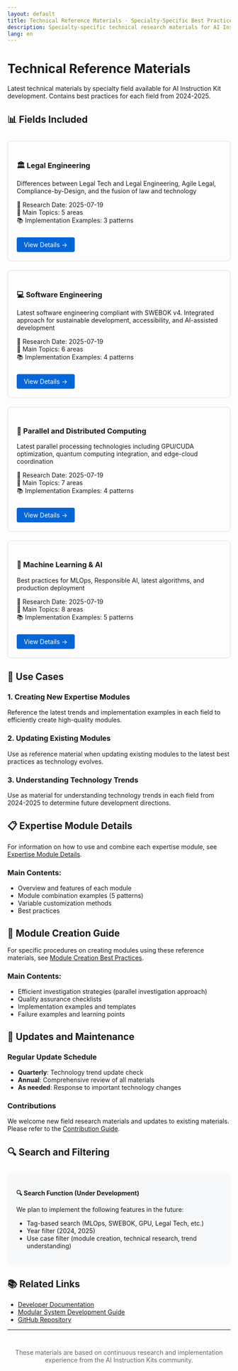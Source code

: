 ```yaml
---
layout: default
title: Technical Reference Materials - Specialty-Specific Best Practices
description: Specialty-specific technical research materials for AI Instruction Kit development
lang: en
---
```


# Technical Reference Materials

Latest technical materials by specialty field available for AI Instruction Kit development. Contains best practices for each field from 2024-2025.

## 📊 Fields Included

<div style="display: grid; grid-template-columns: repeat(auto-fit, minmax(300px, 1fr)); gap: 20px; margin: 2em 0;">

<div style="border: 1px solid #ddd; padding: 20px; border-radius: 8px;">
  <h3>🏛️ Legal Engineering</h3>
  <p>Differences between Legal Tech and Legal Engineering, Agile Legal, Compliance-by-Design, and the fusion of law and technology</p>
  <ul style="list-style-type: none; padding: 0;">
    <li>📅 Research Date: 2025-07-19</li>
    <li>🎯 Main Topics: 5 areas</li>
    <li>📚 Implementation Examples: 3 patterns</li>
  </ul>
  <a href="legal-engineering" style="display: inline-block; margin-top: 10px; padding: 8px 16px; background-color: #0366d6; color: white; text-decoration: none; border-radius: 4px;">View Details →</a>
</div>

<div style="border: 1px solid #ddd; padding: 20px; border-radius: 8px;">
  <h3>💻 Software Engineering</h3>
  <p>Latest software engineering compliant with SWEBOK v4. Integrated approach for sustainable development, accessibility, and AI-assisted development</p>
  <ul style="list-style-type: none; padding: 0;">
    <li>📅 Research Date: 2025-07-19</li>
    <li>🎯 Main Topics: 6 areas</li>
    <li>📚 Implementation Examples: 4 patterns</li>
  </ul>
  <a href="software-engineering" style="display: inline-block; margin-top: 10px; padding: 8px 16px; background-color: #0366d6; color: white; text-decoration: none; border-radius: 4px;">View Details →</a>
</div>

<div style="border: 1px solid #ddd; padding: 20px; border-radius: 8px;">
  <h3>🔀 Parallel and Distributed Computing</h3>
  <p>Latest parallel processing technologies including GPU/CUDA optimization, quantum computing integration, and edge-cloud coordination</p>
  <ul style="list-style-type: none; padding: 0;">
    <li>📅 Research Date: 2025-07-19</li>
    <li>🎯 Main Topics: 7 areas</li>
    <li>📚 Implementation Examples: 4 patterns</li>
  </ul>
  <a href="parallel-distributed" style="display: inline-block; margin-top: 10px; padding: 8px 16px; background-color: #0366d6; color: white; text-decoration: none; border-radius: 4px;">View Details →</a>
</div>

<div style="border: 1px solid #ddd; padding: 20px; border-radius: 8px;">
  <h3>🤖 Machine Learning & AI</h3>
  <p>Best practices for MLOps, Responsible AI, latest algorithms, and production deployment</p>
  <ul style="list-style-type: none; padding: 0;">
    <li>📅 Research Date: 2025-07-19</li>
    <li>🎯 Main Topics: 8 areas</li>
    <li>📚 Implementation Examples: 5 patterns</li>
  </ul>
  <a href="machine-learning" style="display: inline-block; margin-top: 10px; padding: 8px 16px; background-color: #0366d6; color: white; text-decoration: none; border-radius: 4px;">View Details →</a>
</div>

</div>

## 🎯 Use Cases

### 1. Creating New Expertise Modules
Reference the latest trends and implementation examples in each field to efficiently create high-quality modules.

### 2. Updating Existing Modules
Use as reference material when updating existing modules to the latest best practices as technology evolves.

### 3. Understanding Technology Trends
Use as material for understanding technology trends in each field from 2024-2025 to determine future development directions.

## 📋 Expertise Module Details

For information on how to use and combine each expertise module, see [Expertise Module Details](expertise-modules).

### Main Contents:
- Overview and features of each module
- Module combination examples (5 patterns)
- Variable customization methods
- Best practices

## 📝 Module Creation Guide

For specific procedures on creating modules using these reference materials, see [Module Creation Best Practices](../best-practices/module-creation).

### Main Contents:
- Efficient investigation strategies (parallel investigation approach)
- Quality assurance checklists
- Implementation examples and templates
- Failure examples and learning points

## 🔄 Updates and Maintenance

### Regular Update Schedule
- **Quarterly**: Technology trend update check
- **Annual**: Comprehensive review of all materials
- **As needed**: Response to important technology changes

### Contributions
We welcome new field research materials and updates to existing materials. Please refer to the [Contribution Guide](/en/developers#contribution).

## 🔍 Search and Filtering

<div style="background-color: #f6f8fa; padding: 20px; border-radius: 8px; margin: 2em 0;">
  <p><strong>🔍 Search Function (Under Development)</strong></p>
  <p>We plan to implement the following features in the future:</p>
  <ul>
    <li>Tag-based search (MLOps, SWEBOK, GPU, Legal Tech, etc.)</li>
    <li>Year filter (2024, 2025)</li>
    <li>Use case filter (module creation, technical research, trend understanding)</li>
  </ul>
</div>

## 📚 Related Links

- [Developer Documentation](/en/developers)
- [Modular System Development Guide](https://github.com/dobachi/AI_Instruction_Kits/blob/main/modular/DEVELOPMENT.md)
- [GitHub Repository](https://github.com/dobachi/AI_Instruction_Kits)

---

<div style="text-align: center; margin-top: 3em; color: #666;">
  These materials are based on continuous research and implementation experience from the AI Instruction Kits community.
</div>